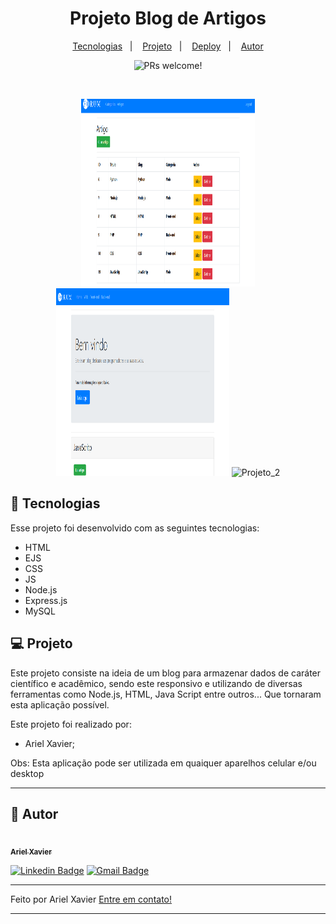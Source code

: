 <div align="center">
</div>

<h1 align="center">
  Projeto Blog de Artigos
 
</h1>

<p align="center">
  <a href="#-tecnologias">Tecnologias</a>&nbsp;&nbsp;&nbsp;|&nbsp;&nbsp;&nbsp;
  <a href="#-projeto">Projeto</a>&nbsp;&nbsp;&nbsp;|&nbsp;&nbsp;&nbsp;
  <a href="#-deploy">Deploy</a>&nbsp;&nbsp;&nbsp;|&nbsp;&nbsp;&nbsp;
  <a href="#-autor">Autor</a>
</p>

<p align="center">
 <img src="https://img.shields.io/static/v1?label=PRs&message=welcome&color=49AA26&labelColor=000000" alt="PRs welcome!" />
</p>

<br>

<p align="center">
  <img alt="Projeto_3" src="./public/img/articles.png" height="300px" width="55%">
  <img alt="Projeto_1" src="./public/img/home.png" height="300px" width="55%">
  <img alt="Projeto_2" src="./public/img/articles-create" height="300px" width="55%">
  
</p>

## 🚀 Tecnologias

Esse projeto foi desenvolvido com as seguintes tecnologias:

- HTML
- EJS
- CSS
- JS
- Node.js
- Express.js
- MySQL


## 💻 Projeto

Este projeto consiste na ideia de um blog para armazenar dados de caráter científico e acadêmico, sendo este responsivo e utilizando de diversas ferramentas como Node.js, HTML, Java Script entre outros... Que tornaram esta aplicação possível.

Este projeto foi realizado por:

- Ariel Xavier;


Obs: Esta aplicação pode ser utilizada em quaiquer aparelhos celular e/ou desktop


---

## 🦸 Autor

<a href="https://www.linkedin.com/in/ariel-xavier-2b1960190/">
 <img style="border-radius: 50%;" src="./Projeto/SLP/images/autor.jpg" width="100px;" alt=""/>
 <br />
 <sub><b>Ariel Xavier</b></sub></a>
 <br />

[![Linkedin Badge](https://img.shields.io/badge/-Ariel-blue?style=flat-square&logo=Linkedin&logoColor=white&link=https://www.linkedin.com/in/ariel-xavier-2b1960190/)](https://www.linkedin.com/in/ariel-xavier-2b1960190/) 
[![Gmail Badge](https://img.shields.io/badge/-ariel.daniell@hotmail.com-c14438?style=flat-square&logo=Gmail&logoColor=white&link=mailto:ariel.daniell@hotmail.com)](mailto:ariel.daniell@hotmail.com)

---

Feito por Ariel Xavier [Entre em contato!](https://www.linkedin.com/in/ariel-xavier-2b1960190/)

---
